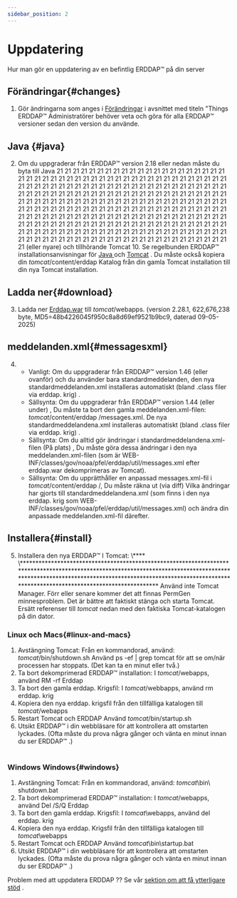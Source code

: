 ```yaml
---
sidebar_position: 2
---
```

# Uppdatering
Hur man gör en uppdatering av en befintlig ERDDAP™ på din server

## Förändringar{#changes} 
1. Gör ändringarna som anges i [Förändringar](/changes) i avsnittet med titeln "Things ERDDAP™ Administratörer behöver veta och göra för alla ERDDAP™ versioner sedan den version du använde.
     
##  Java  {#java} 
2. Om du uppgraderar från ERDDAP™ version 2.18 eller nedan måste du byta till Java 21 21 21 21 21 21 21 21 21 21 21 21 21 21 21 21 21 21 21 21 21 21 21 21 21 21 21 21 21 21 21 21 21 21 21 21 21 21 21 21 21 21 21 21 21 21 21 21 21 21 21 21 21 21 21 21 21 21 21 21 21 21 21 21 21 21 21 21 21 21 21 21 21 21 21 21 21 21 21 21 21 21 21 21 21 21 21 21 21 21 21 21 21 21 21 21 21 21 21 21 21 21 21 21 21 21 21 21 21 21 21 21 21 21 21 21 21 21 21 21 21 21 21 21 21 21 21 21 21 21 21 21 21 21 21 21 21 21 21 21 21 21 21 21 21 21 21 21 21 21 21 21 21 21 21 21 21 21 21 21 21 21 21 21 21 21 21 21 21 21 21 21 21 21 21 21 21 21 21 21 21 21 21 21 21 21 21 21 21 21 21 21 21 21 21 21 21 21 21 21 21 21 21 21 21 21 21 21 21 21 21 21 21 21 21 21 21 21 21 21 21 21 21 21 21 21 21 21 21 21 21 21 21 21 21 21 21 21 21 21 21 21 21 21 21 21 21 21 21 21 21 21 21 21 21 21 (eller nyare) och tillhörande Tomcat 10. Se regelbunden ERDDAP™ installationsanvisningar för [ Java ](/docs/server-admin/deploy-install#java) och [Tomcat](/docs/server-admin/deploy-install#tomcat) . Du måste också kopiera din _tomcat_/content/erddap Katalog från din gamla Tomcat installation till din nya Tomcat installation.

## Ladda ner{#download} 
3. Ladda ner [Erddap.war](https://github.com/ERDDAP/erddap/releases/download/v2.28.1/erddap.war) till _tomcat_/webapps.
     (version 2.28.1, 622,676,238 byte, MD5=48b4226045f950c8a8d69ef9521b9bc9, daterad 09-05-2025) 
     
## meddelanden.xml{#messagesxml} 
4. 
    * Vanligt: Om du uppgraderar från ERDDAP™ version 1.46 (eller ovanför) och du använder bara standardmeddelanden, den nya standardmeddelanden.xml installeras automatiskt (bland .class filer via erddap. krig) .
         
    * Sällsynta: Om du uppgraderar från ERDDAP™ version 1.44 (eller under) ,
Du måste ta bort den gamla meddelanden.xml-filen:
         _tomcat_/content/erddap /messages.xml.
De nya standardmeddelandena.xml installeras automatiskt (bland .class filer via erddap. krig) .
         
    * Sällsynta: Om du alltid gör ändringar i standardmeddelandena.xml-filen (På plats) ,
Du måste göra dessa ändringar i den nya meddelanden.xml-filen (som är
WEB-INF/classes/gov/noaa/pfel/erddap/util/messages.xml efter erddap.war dekomprimeras av Tomcat).
         
    * Sällsynta: Om du upprätthåller en anpassad messages.xml-fil i _tomcat_/content/erddap /,
Du måste räkna ut (via diff) Vilka ändringar har gjorts till standardmeddelandena.xml (som finns i den nya erddap. krig som
WEB-INF/classes/gov/noaa/pfel/erddap/util/messages.xml) och ändra din anpassade meddelanden.xml-fil därefter.
         
## Installera{#install} 
5. Installera den nya ERDDAP™ I Tomcat:
\\**** \\******************************************************************************************************************************************************************************************************************************************************** Använd inte Tomcat Manager. Förr eller senare kommer det att finnas PermGen minnesproblem. Det är bättre att faktiskt stänga och starta Tomcat.
Ersätt referenser till _tomcat_ nedan med den faktiska Tomcat-katalogen på din dator.
     
### Linux och Macs{#linux-and-macs} 
1. Avstängning Tomcat: Från en kommandorad, använd: _tomcat_/bin/shutdown.sh
Använd ps -ef | grep tomcat för att se om/när processen har stoppats. (Det kan ta en minut eller två.) 
2. Ta bort dekomprimerad ERDDAP™ installation: I _tomcat_/webapps, använd
RM -rf Erddap
3. Ta bort den gamla erddap. Krigsfil: I _tomcat_/webbapps, använd rm erddap. krig
4. Kopiera den nya erddap. krigsfil från den tillfälliga katalogen till _tomcat_/webapps
5. Restart Tomcat och ERDDAP Använd _tomcat_/bin/startup.sh
6. Utsikt ERDDAP™ i din webbläsare för att kontrollera att omstarten lyckades.
     (Ofta måste du prova några gånger och vänta en minut innan du ser ERDDAP™ .)   
             
### Windows Windows{#windows} 
1. Avstängning Tomcat: Från en kommandorad, använd: _tomcat_\bin\\ shutdown.bat 
2. Ta bort dekomprimerad ERDDAP™ installation: I _tomcat_/webapps, använd
Del /S/Q Erddap
3. Ta bort den gamla erddap. Krigsfil: I _tomcat_\\webapps, använd del erddap. krig
4. Kopiera den nya erddap. Krigsfil från den tillfälliga katalogen till _tomcat_\\webapps
5. Restart Tomcat och ERDDAP Använd _tomcat_\bin\\startup.bat
6. Utsikt ERDDAP™ i din webbläsare för att kontrollera att omstarten lyckades.
     (Ofta måste du prova några gånger och vänta en minut innan du ser ERDDAP™ .) 

Problem med att uppdatera ERDDAP ?? Se vår [sektion om att få ytterligare stöd](/docs/intro#support) .
